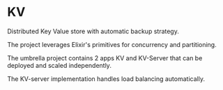 # KV

Distributed Key Value store with automatic backup strategy.

The project leverages Elixir's primitives for concurrency and partitioning.

The umbrella project contains 2 apps KV and KV-Server that can be deployed and scaled independently.


The KV-server implementation handles load balancing automatically.

